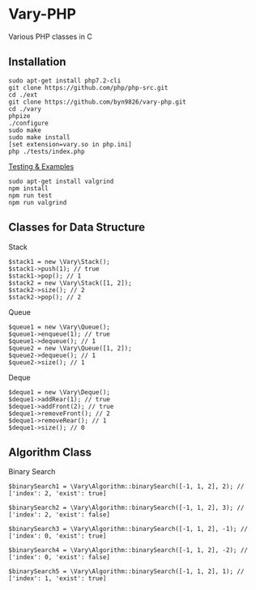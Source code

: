# Vary-PHP
Various PHP classes in C

Installation
-
```
sudo apt-get install php7.2-cli
git clone https://github.com/php/php-src.git
cd ./ext
git clone https://github.com/byn9826/vary-php.git
cd ./vary
phpize
./configure
sudo make
sudo make install
[set extension=vary.so in php.ini]
php ./tests/index.php
```
[Testing & Examples](https://github.com/byn9826/vary-php/tree/master/tests)
```
sudo apt-get install valgrind
npm install
npm run test
npm run valgrind
```

Classes for Data Structure
--
Stack
```
$stack1 = new \Vary\Stack();
$stack1->push(1); // true
$stack1->pop(); // 1
$stack2 = new \Vary\Stack([1, 2]);
$stack2->size(); // 2
$stack2->pop(); // 2
```
Queue
```
$queue1 = new \Vary\Queue();
$queue1->enqueue(1); // true
$queue1->dequeue(); // 1
$queue2 = new \Vary\Queue([1, 2]);
$queue2->dequeue(); // 1
$queue2->size(); // 1
```
Deque
```
$deque1 = new \Vary\Deque();
$deque1->addRear(1); // true
$deque1->addFront(2); // true
$deque1->removeFront(); // 2
$deque1->removeRear(); // 1
$deque1->size(); // 0
```

Algorithm Class
--
Binary Search
```
$binarySearch1 = \Vary\Algorithm::binarySearch([-1, 1, 2], 2); // ['index': 2, 'exist': true]

$binarySearch2 = \Vary\Algorithm::binarySearch([-1, 1, 2], 3); // ['index': 2, 'exist': false]

$binarySearch3 = \Vary\Algorithm::binarySearch([-1, 1, 2], -1); // ['index': 0, 'exist': true]

$binarySearch4 = \Vary\Algorithm::binarySearch([-1, 1, 2], -2); // ['index': 0, 'exist': false]

$binarySearch5 = \Vary\Algorithm::binarySearch([-1, 1, 2], 1); // ['index': 1, 'exist': true]
```